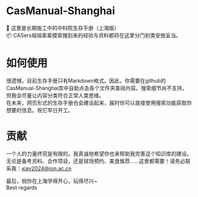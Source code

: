 # CasManual-Shanghai
🚧 这里是长期施工中的中科院生存手册（上海版）  
📦 CASers祖祖辈辈摸索搜刮来的经验与资料都将在这里分门别类安放妥当。  

# 如何使用
很遗憾，目前生存手册只有Markdown格式。因此，你需要在github的CasManual-Shanghai库中自助点击各个文件夹查阅内容。搜索细节尚不支持，但我会尽量让内容分类符合正常人类思维。  
在未来，网页形式的生存手册也会建设起来，届时你可以直接使用搜索功能获取你想要的信息。祝它早日开工。  

# 贡献
一个人的力量终究是有限的。我真诚地希望你也来帮助我完善这个知识库的建设。无论是备考资料、合作项目，还是球场预约、美食推荐……这里都需要！请务必联系我：xiay2024@ion.ac.cn  

最后，祝你在上海学得开心，玩得尽兴~  
Best regards
